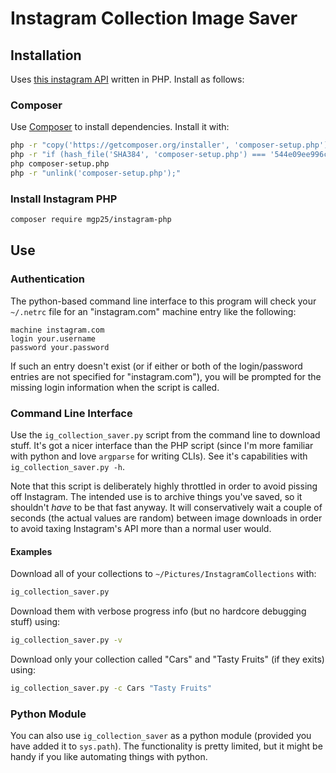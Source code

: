 # Instagram Collection Image Saver

## Installation

Uses [this instagram API](https://github.com/mgp25/Instagram-API/) written in
PHP. Install as follows:

### Composer

Use [Composer](https://getcomposer.org/download/) to install dependencies.
Install it with:

```bash
php -r "copy('https://getcomposer.org/installer', 'composer-setup.php');"
php -r "if (hash_file('SHA384', 'composer-setup.php') === '544e09ee996cdf60ece3804abc52599c22b1f40f4323403c44d44fdfdd586475ca9813a858088ffbc1f233e9b180f061') { echo 'Installer verified'; } else { echo 'Installer corrupt'; unlink('composer-setup.php'); } echo PHP_EOL;"
php composer-setup.php
php -r "unlink('composer-setup.php');"
```

### Install Instagram PHP

```bash
composer require mgp25/instagram-php
```

## Use

### Authentication

The python-based command line interface to this program will check your
`~/.netrc` file for an "instagram.com" machine entry like the following:

```
machine instagram.com
login your.username
password your.password
```

If such an entry doesn't exist (or if either or both of the login/password
entries are not specified for "instagram.com"), you will be prompted for the
missing login information when the script is called.

### Command Line Interface

Use the `ig_collection_saver.py` script from the command line to download stuff. It's got
a nicer interface than the PHP script (since I'm more familiar with python and
love `argparse` for writing CLIs). See it's capabilities with
`ig_collection_saver.py -h`.

Note that this script is deliberately highly throttled in order to avoid
pissing off Instagram. The intended use is to archive things you've saved, so
it shouldn't *have* to be that fast anyway. It will conservatively wait a
couple of seconds (the actual values are random) between image downloads in
order to avoid taxing Instagram's API more than a normal user would.

#### Examples

Download all of your collections to `~/Pictures/InstagramCollections` with:

```bash
ig_collection_saver.py
```

Download them with verbose progress info (but no hardcore debugging stuff)
using:

```bash
ig_collection_saver.py -v
```

Download only your collection called "Cars" and "Tasty Fruits" (if they exits)
using:

```bash
ig_collection_saver.py -c Cars "Tasty Fruits"
```

### Python Module

You can also use `ig_collection_saver` as a python module (provided you have
added it to `sys.path`). The functionality is pretty limited, but it might be
handy if you like automating things with python.
